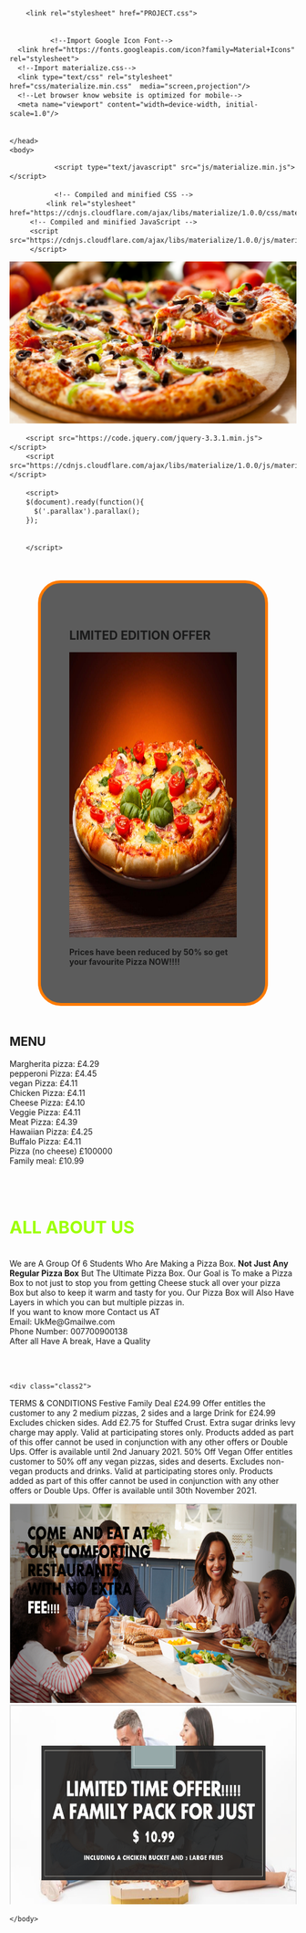 <html>
    <head>
        <title>UK ME</title>
        <style>

    body{ 
        background-color: #060c21;
        font-family: 'Gill Sans', 'Gill Sans MT', Calibri, 'Trebuchet MS', sans-serif;
        color: #fff;
        
    }
    
    h1{
    text-align: left;
    font-size: 30px;
    font-weight: 900;
    font-family:'Lucida Sans', 'Lucida Sans Regular', 'Lucida Grande', 'Lucida Sans Unicode', Geneva, Verdana, sans-serif;
    color: rgb(157, 255, 0);
}

    .class1{
    border: 5px double royalblue;
    background-color: rgb(64, 238, 11);
    padding: 50px;
    margin: 50px;
    border-radius: 50px;
    }

    .class2{
    border: 5px double rgb(209, 225, 65);
    background-image: url(polygon-1920x1080-4k-hd-wallpaper-android-wallpaper-triangle-3519.jpg);
    padding: 50px;
    margin: 50px;
    border-radius: 50px;
    }

    .class7{
    border: 5px solid rgb(255, 123, 0);
    background-color: rgba(0, 0, 0, 0.637);
    padding: 50px;
    margin: 50px;
    border-radius: 40px;
}

.house1{
  float: right;
}
            
.house2{
  float: left;
}

.box{
background-color: #060c21;
font-family: 'Gill Sans', 'Gill Sans MT', Calibri, 'Trebuchet MS', sans-serif;
margin:0;
padding:0;
position: relative;
width: 1000px;
height: 350px; 
display: flex;
justify-content: center;
align-items: center;
background: #060c21;

}

.box::before{

  content:'';
  position: absolute;
  top: -2px;
  left: -2px;
  right: -2px;
  bottom: -2px;
  background: #fff;
  z-index: -1;
  
}

.box::after{

content:'';
position: absolute;
top: -2px;
left: -2px;
right: -2px;
bottom: -2px;
background: #fff;
z-index: -2;
filter: blur(40px);


}
.box::before,
.box::after
{
    background: linear-gradient(235deg,#89ff00,#060c21,#00bcd4);
}

.content{
  padding: 20px;  
  box-sizing: border-box;
  color:#fff ;
}
      </style>

        <link rel="stylesheet" href="PROJECT.css">
       

              <!--Import Google Icon Font-->
      <link href="https://fonts.googleapis.com/icon?family=Material+Icons" rel="stylesheet">
      <!--Import materialize.css-->
      <link type="text/css" rel="stylesheet" href="css/materialize.min.css"  media="screen,projection"/>
      <!--Let browser know website is optimized for mobile-->
      <meta name="viewport" content="width=device-width, initial-scale=1.0"/>

    
    </head>
    <body>
 <!--JavaScript at end of body for optimized loading-->
               <script type="text/javascript" src="js/materialize.min.js"></script>

               <!-- Compiled and minified CSS -->
             <link rel="stylesheet" href="https://cdnjs.cloudflare.com/ajax/libs/materialize/1.0.0/css/materialize.min.css">
         <!-- Compiled and minified JavaScript -->
         <script src="https://cdnjs.cloudflare.com/ajax/libs/materialize/1.0.0/js/materialize.min.js">
         </script>


<div class="parallax-container">
    <div class="parallax">
      <img src="5vltlvdi2dqy.jpg" class="responsive-img">
    </div>
  </div>
  
        <script src="https://code.jquery.com/jquery-3.3.1.min.js"></script>
        <script src="https://cdnjs.cloudflare.com/ajax/libs/materialize/1.0.0/js/materialize.min.js"></script>
        
        <script>        
        $(document).ready(function(){
          $('.parallax').parallax();
        });
        
        
        </script>

<div class="class7">
    <h2>LIMITED EDITION OFFER</h2>
    <img width="1170" height="500" src="Food-Pizza-Basil-Tomato.jpg">
    <p><b>Prices have been reduced by 50% so get your favourite Pizza NOW!!!!</b></p>
</div>

<div class="class1">
    <h2> MENU</h2>
<p>
    Margherita pizza: £4.29<br>
    pepperoni Pizza: £4.45<br>
    vegan Pizza: £4.11<br>
    Chicken Pizza: £4.11<br>
    Cheese Pizza: £4.10<br>
    Veggie Pizza: £4.11<br>
    Meat Pizza: £4.39<br>
    Hawaiian Pizza: £4.25<br>
    Buffalo Pizza: £4.11<br>
    Pizza (no cheese) £100000<br>
    Family meal: £10.99<br>
    


</p>
</div>
<br>
<br> 



<div class="box" >

<div class="content">
<p>
  <h1><b>ALL ABOUT US</b></h1>
  <br>
  We are A Group Of 6 Students Who Are Making a Pizza Box. <b>Not Just Any Regular Pizza Box</b> But The Ultimate Pizza Box.
  Our Goal is To make a Pizza Box to not just to stop you from getting Cheese stuck all over your pizza  Box but also to keep it warm 
  and tasty for you. Our Pizza Box will Also Have Layers in which you can but multiple pizzas in.
  <br>
  If you want to know more Contact us AT <br>
  Email: UkMe@Gmailwe.com
  <br>
Phone Number: 007700900138
<br>
After all Have A break, Have a Quality
</p>
</div>

</div>

<br>
<br>

    <div class="class2">

  <p>TERMS & CONDITIONS Festive Family Deal £24.99 Offer entitles the customer to any 2 medium pizzas, 2 sides and a 
    large Drink for £24.99 Excludes chicken sides. Add £2.75 for Stuffed Crust. Extra sugar drinks levy charge may apply. 
    Valid at participating stores only. Products added as part of this offer cannot be used in conjunction with any other offers or Double Ups. 
    Offer is available until 2nd January 2021. 50% Off Vegan Offer entitles customer to 50% off any vegan pizzas, sides and deserts. Excludes
     non-vegan products and drinks. Valid at participating stores only. Products added as part of this offer cannot be used in conjunction with 
     any other offers or Double Ups. Offer is available until 30th November 2021.</p>

</div>



<div class="house2">
<img width="650" height="350" src="HERE.PNG">
    </div>
<div class="house1">
<img width="650" height="350" src="HEY.PNG">
</div>
    
    </body>
</html>
